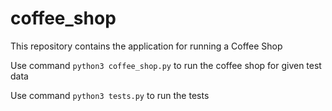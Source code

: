 # coffee_shop

This repository contains the application for running a Coffee Shop

Use command `python3 coffee_shop.py` to run the coffee shop for given test data


Use command `python3 tests.py` to run the tests
